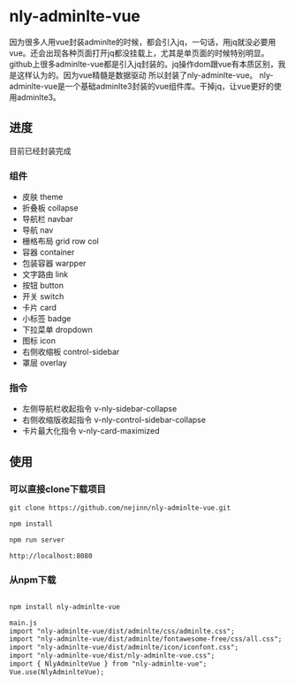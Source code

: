 # nly-adminlte-vue

因为很多人用vue封装adminlte的时候，都会引入jq，一句话，用jq就没必要用vue。还会出现各种页面打开jq都没挂载上，尤其是单页面的时候特别明显。
github上很多adminlte-vue都是引入jq封装的。jq操作dom跟vue有本质区别，我是这样认为的。因为vue精髓是数据驱动
所以封装了nly-adminlte-vue。
nly-adminlte-vue是一个基础adminlte3封装的vue组件库。干掉jq，让vue更好的使用adminlte3。

## 进度

目前已经封装完成

### 组件

* 皮肤  theme
* 折叠板 collapse
* 导航栏 navbar
* 导航 nav
* 栅格布局 grid row col
* 容器 container
* 包装容器 warpper
* 文字路由 link
* 按钮 button
* 开关 switch
* 卡片 card
* 小标签 badge
* 下拉菜单 dropdown
* 图标 icon
* 右侧收缩板 control-sidebar
* 罩层 overlay

### 指令

* 左侧导航栏收起指令 v-nly-sidebar-collapse
* 右侧收缩版收起指令 v-nly-control-sidebar-collapse
* 卡片最大化指令 v-nly-card-maximized

## 使用

### 可以直接clone下载项目

```html
git clone https://github.com/nejinn/nly-adminlte-vue.git

npm install 

npm run server

http://localhost:8080
```

### 从npm下载

```html

npm install nly-adminlte-vue

main.js
import "nly-adminlte-vue/dist/adminlte/css/adminlte.css";
import "nly-adminlte-vue/dist/adminlte/fontawesome-free/css/all.css";
import "nly-adminlte-vue/dist/adminlte/icon/iconfont.css";
import "nly-adminlte-vue/dist/nly-adminlte-vue.css";
import { NlyAdminlteVue } from "nly-adminlte-vue";
Vue.use(NlyAdminlteVue);
```